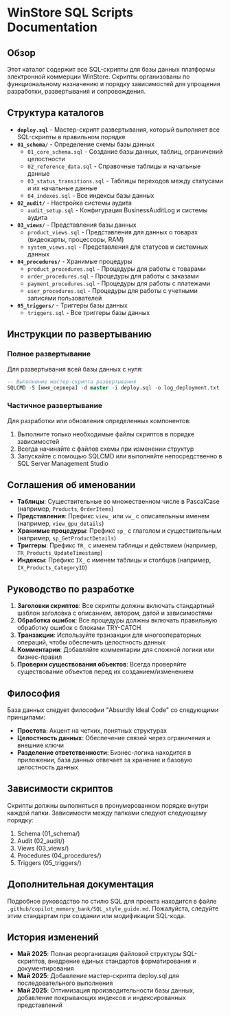 # WinStore SQL Scripts Documentation

## Обзор

Этот каталог содержит все SQL-скрипты для базы данных платформы электронной коммерции WinStore. Скрипты организованы по функциональному назначению и порядку зависимостей для упрощения разработки, развертывания и сопровождения.

## Структура каталогов

- **`deploy.sql`** - Мастер-скрипт развертывания, который выполняет все SQL-скрипты в правильном порядке
- **`01_schema/`** - Определение схемы базы данных
  - `01_core_schema.sql` - Создание базы данных, таблиц, ограничений целостности
  - `02_reference_data.sql` - Справочные таблицы и начальные данные
  - `03_status_transitions.sql` - Таблицы переходов между статусами и их начальные данные
  - `04_indexes.sql` - Все индексы базы данных
- **`02_audit/`** - Настройка системы аудита
  - `audit_setup.sql` - Конфигурация BusinessAuditLog и системы аудита
- **`03_views/`** - Представления базы данных
  - `product_views.sql` - Представления для данных о товарах (видеокарты, процессоры, RAM)
  - `system_views.sql` - Представления для статусов и системных данных
- **`04_procedures/`** - Хранимые процедуры
  - `product_procedures.sql` - Процедуры для работы с товарами
  - `order_procedures.sql` - Процедуры для работы с заказами
  - `payment_procedures.sql` - Процедуры для работы с платежами
  - `user_procedures.sql` - Процедуры для работы с учетными записями пользователей
- **`05_triggers/`** - Триггеры базы данных
  - `triggers.sql` - Все триггеры базы данных

## Инструкции по развертыванию

### Полное развертывание

Для развертывания всей базы данных с нуля:

```sql
-- Выполнение мастер-скрипта развертывания
SQLCMD -S [имя_сервера] -d master -i deploy.sql -o log_deployment.txt
```

### Частичное развертывание

Для разработки или обновления определенных компонентов:

1. Выполните только необходимые файлы скриптов в порядке зависимостей
2. Всегда начинайте с файлов схемы при изменении структур
3. Запускайте с помощью SQLCMD или выполняйте непосредственно в SQL Server Management Studio

## Соглашения об именовании

- **Таблицы**: Существительные во множественном числе в PascalCase (например, `Products`, `OrderItems`)
- **Представления**: Префикс `view_` или `vw_` с описательным именем (например, `view_gpu_details`)
- **Хранимые процедуры**: Префикс `sp_` с глаголом и существительным (например, `sp_GetProductDetails`)
- **Триггеры**: Префикс `TR_` с именем таблицы и действием (например, `TR_Products_UpdateTimestamp`)
- **Индексы**: Префикс `IX_` с именем таблицы и столбцов (например, `IX_Products_CategoryID`)

## Руководство по разработке

1. **Заголовки скриптов**: Все скрипты должны включать стандартный шаблон заголовка с описанием, автором, датой и зависимостями
2. **Обработка ошибок**: Все процедуры должны включать правильную обработку ошибок с блоками TRY-CATCH
3. **Транзакции**: Используйте транзакции для многооператорных операций, чтобы обеспечить целостность данных
4. **Комментарии**: Добавляйте комментарии для сложной логики или бизнес-правил
5. **Проверки существования объектов**: Всегда проверяйте существование объектов перед их созданием/изменением

## Философия

База данных следует философии "Absurdly Ideal Code" со следующими принципами:
- **Простота**: Акцент на четких, понятных структурах
- **Целостность данных**: Обеспечение связей через ограничения и внешние ключи
- **Разделение ответственности**: Бизнес-логика находится в приложении, база данных отвечает за хранение и базовую целостность данных

## Зависимости скриптов

Скрипты должны выполняться в пронумерованном порядке внутри каждой папки. Зависимости между папками следуют следующему порядку:
1. Schema (01_schema/)
2. Audit (02_audit/)
3. Views (03_views/)
4. Procedures (04_procedures/)
5. Triggers (05_triggers/)

## Дополнительная документация

Подробное руководство по стилю SQL для проекта находится в файле `.github/copilot_memory_bank/SQL_style_guide.md`. Пожалуйста, следуйте этим стандартам при создании или модификации SQL-кода.

## История изменений

- **Май 2025**: Полная реорганизация файловой структуры SQL-скриптов, внедрение единых стандартов форматирования и документирования
- **Май 2025**: Добавление мастер-скрипта deploy.sql для последовательного выполнения
- **Май 2025**: Оптимизация производительности базы данных, добавление покрывающих индексов и индексированных представлений
